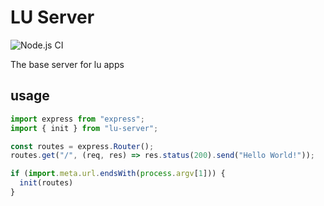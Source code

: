 # LU Server

![Node.js CI](https://github.com/BonnierNews/lu-server/actions/workflows/nodejs.yml/badge.svg)

The base server for lu apps

## usage

```js
import express from "express";
import { init } from "lu-server";

const routes = express.Router();
routes.get("/", (req, res) => res.status(200).send("Hello World!"));

if (import.meta.url.endsWith(process.argv[1])) {
  init(routes)
}
```

